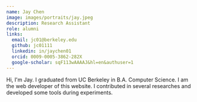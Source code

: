 ```yaml
---
name: Jay Chen
image: images/portraits/jay.jpeg
description: Research Assistant
role: alumni
links:
  email: jc01@berkeley.edu
  github: jc01111
  linkedin: in/jaychen01
  orcid: 0009-0005-3862-282X
  google-scholar: sqF113wAAAAJ&hl=en&authuser=1
---
```

<!-- Personal description goes here -->
Hi, I'm Jay. I graduated from UC Berkeley in B.A. Computer Science. I am the web developer of this website. I contributed in several researches and developed some tools during experiments.